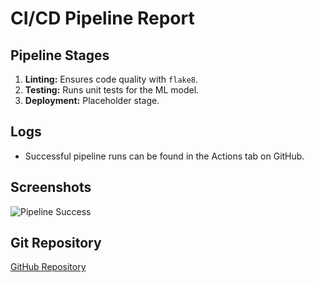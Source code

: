 # CI/CD Pipeline Report

## Pipeline Stages
1. **Linting:** Ensures code quality with `flake8`.
2. **Testing:** Runs unit tests for the ML model.
3. **Deployment:** Placeholder stage.

## Logs
- Successful pipeline runs can be found in the Actions tab on GitHub.

## Screenshots
![Pipeline Success](link-to-screenshot)

## Git Repository
[GitHub Repository](https://github.com/IYNESHDURAI/MLOPS-CICD-Pipeline)
